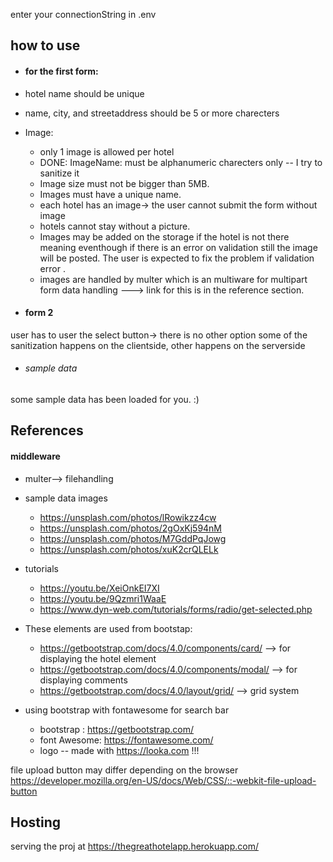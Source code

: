 enter your connectionString in .env
## how to use
* #### for the first form:  
 *  hotel name should be unique 
 *  name, city, and streetaddress should be 5 or more charecters 
 *  Image:   
    * only 1 image is allowed per hotel   
    * DONE: ImageName: must be alphanumeric charecters only -- I try to sanitize it  
    * Image size must not be bigger than 5MB.  
    * Images must have a unique name.  
    * each hotel has an image-> the user cannot submit the form without image 
    * hotels cannot stay without a picture. 
    * Images may be added on the storage if the hotel is not there meaning eventhough if there is an error on validation still the image will be posted. The user is expected to fix the problem if validation error . 
    * images are handled by multer which is an multiware for multipart form data handling ---> link for this is in the reference section.


* #### form 2 
user has to user the select button-> there is no other option
some of the sanitization happens on the clientside, other happens on the serverside

* ###### sample data 
some sample data has been loaded for you. :)

## References 
#### middleware
*  multer--> filehandling 


* sample data images  
    * https://unsplash.com/photos/lRowikzz4cw   
    * https://unsplash.com/photos/2gOxKj594nM   
    * https://unsplash.com/photos/M7GddPqJowg   
    * https://unsplash.com/photos/xuK2crQLELk   


* tutorials  
    * https://youtu.be/XeiOnkEI7XI  
    * https://youtu.be/9Qzmri1WaaE  
    * https://www.dyn-web.com/tutorials/forms/radio/get-selected.php



* These elements are used from bootstap:  
    * https://getbootstrap.com/docs/4.0/components/card/  --> for displaying the hotel element  
    * https://getbootstrap.com/docs/4.0/components/modal/ --> for displaying comments  
    * https://getbootstrap.com/docs/4.0/layout/grid/ --> grid system

* using bootstrap with fontawesome for search bar
   * bootstrap : https://getbootstrap.com/  
    * font Awesome: https://fontawesome.com/   
    * logo -- made with https://looka.com !!!   

file upload button may differ depending on the browser
https://developer.mozilla.org/en-US/docs/Web/CSS/::-webkit-file-upload-button
    

## Hosting
serving the proj at https://thegreathotelapp.herokuapp.com/ 

